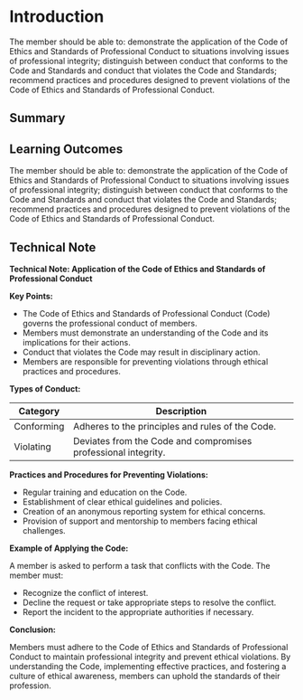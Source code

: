 # Introduction

The member should be able to: demonstrate the application of the Code of Ethics and Standards of Professional Conduct to situations involving issues of professional integrity; distinguish between conduct that conforms to the Code and Standards and conduct that violates the Code and Standards; recommend practices and procedures designed to prevent violations of the Code of Ethics and Standards of Professional Conduct.

## Summary



## Learning Outcomes

The member should be able to: demonstrate the application of the Code of Ethics and Standards of Professional Conduct to situations involving issues of professional integrity; distinguish between conduct that conforms to the Code and Standards and conduct that violates the Code and Standards; recommend practices and procedures designed to prevent violations of the Code of Ethics and Standards of Professional Conduct.

## Technical Note

**Technical Note: Application of the Code of Ethics and Standards of Professional Conduct**

**Key Points:**

* The Code of Ethics and Standards of Professional Conduct (Code) governs the professional conduct of members.
* Members must demonstrate an understanding of the Code and its implications for their actions.
* Conduct that violates the Code may result in disciplinary action.
* Members are responsible for preventing violations through ethical practices and procedures.

**Types of Conduct:**

| Category | Description |
|---|---|
| Conforming | Adheres to the principles and rules of the Code. |
| Violating | Deviates from the Code and compromises professional integrity. |

**Practices and Procedures for Preventing Violations:**

* Regular training and education on the Code.
* Establishment of clear ethical guidelines and policies.
* Creation of an anonymous reporting system for ethical concerns.
* Provision of support and mentorship to members facing ethical challenges.

**Example of Applying the Code:**

A member is asked to perform a task that conflicts with the Code. The member must:

* Recognize the conflict of interest.
* Decline the request or take appropriate steps to resolve the conflict.
* Report the incident to the appropriate authorities if necessary.

**Conclusion:**

Members must adhere to the Code of Ethics and Standards of Professional Conduct to maintain professional integrity and prevent ethical violations. By understanding the Code, implementing effective practices, and fostering a culture of ethical awareness, members can uphold the standards of their profession.